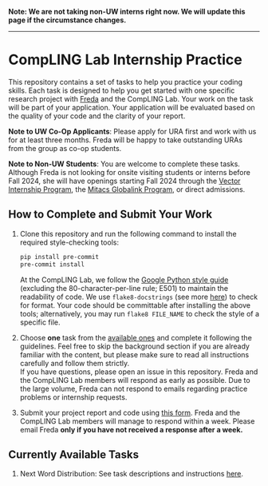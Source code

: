 **Note: We are not taking non-UW interns right now. We will update this page if the circumstance changes.**

---

# CompLING Lab Internship Practice
This repository contains a set of tasks to help you practice your coding skills.
Each task is designed to help you get started with one specific research project with [Freda](https://cs.uwaterloo.ca/~fhs/) and the CompLING Lab.
Your work on the task will be part of your application.
Your application will be evaluated based on the quality of your code and the clarity of your report.

**Note to UW Co-Op Applicants**:
Please apply for URA first and work with us for at least three months. Freda will be happy to take outstanding URAs from the group as co-op students.

**Note to Non-UW Students**:
You are welcome to complete these tasks.
Although Freda is not looking for onsite visiting students or interns before Fall 2024, she will have openings starting Fall 2024 through the [Vector Internship Program](https://vectorinstitute.ai/programs/internships/), the [Mitacs Globalink Program](https://www.mitacs.ca/our-programs/globalink-research-internship-students/), or direct admissions.

## How to Complete and Submit Your Work
1. Clone this repository and run the following command to install the required style-checking tools:
    ```bash
    pip install pre-commit
    pre-commit install
    ```

    At the CompLING Lab, we follow the [Google Python style guide](https://google.github.io/styleguide/pyguide.html) (excluding the 80-character-per-line rule; E501) to maintain the readability of code.
    We use `flake8-docstrings` (see more [here](https://pypi.org/project/flake8-docstrings/)) to check for format.
    Your code should be committable after installing the above tools; alternatively, you may run `flake8 FILE_NAME` to check the style of a specific file.

2. Choose **one** task from the [available ones](#currently-available-tasks) and complete it following the guidelines.
Feel free to skip the background section if you are already familiar with the content, but please make sure to read all instructions carefully and follow them strictly. \
If you have questions, please open an issue in this repository.
Freda and the CompLING Lab members will respond as early as possible.
Due to the large volume, Freda can not respond to emails regarding practice problems or internship requests.

3. Submit your project report and code using [this form](https://forms.gle/HrCimoc2SRMBJzHF6). Freda and the CompLING Lab members will manage to respond within a week. Please email Freda **only if you have not received a response after a week.**

## Currently Available Tasks
1. Next Word Distribution: See task descriptions and instructions [here](tasks/01-next-word-distribution.pdf).
